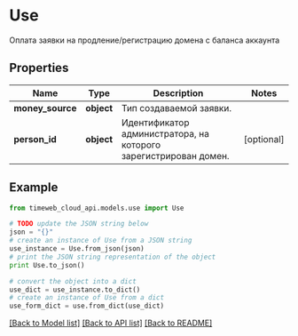 # Use

Оплата заявки на продление/регистрацию домена с баланса аккаунта

## Properties
Name | Type | Description | Notes
------------ | ------------- | ------------- | -------------
**money_source** | **object** | Тип создаваемой заявки. | 
**person_id** | **object** | Идентификатор администратора, на которого зарегистрирован домен. | [optional] 

## Example

```python
from timeweb_cloud_api.models.use import Use

# TODO update the JSON string below
json = "{}"
# create an instance of Use from a JSON string
use_instance = Use.from_json(json)
# print the JSON string representation of the object
print Use.to_json()

# convert the object into a dict
use_dict = use_instance.to_dict()
# create an instance of Use from a dict
use_form_dict = use.from_dict(use_dict)
```
[[Back to Model list]](../README.md#documentation-for-models) [[Back to API list]](../README.md#documentation-for-api-endpoints) [[Back to README]](../README.md)


